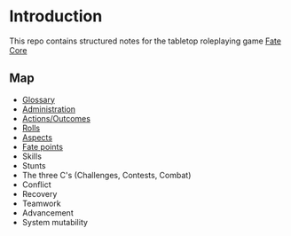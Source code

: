# Introduction

This repo contains structured notes for the tabletop roleplaying game [Fate Core](https://www.evilhat.com/home/fate-core/ "the fate website")

## Map

* [Glossary](Glossary.md)
* [Administration](Administration.md)
* [Actions/Outcomes](Actions_Outcomes.md)
* [Rolls](Rolls.md)
* [Aspects](Aspects.md)
* [Fate points](Fate_Points.md)
* Skills
* Stunts
* The three C's (Challenges, Contests, Combat)
* Conflict
* Recovery
* Teamwork
* Advancement
* System mutability
